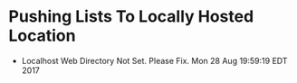 # Pushing Lists To Locally Hosted Location

* Localhost Web Directory Not Set. Please Fix. Mon 28 Aug 19:59:19 EDT 2017

